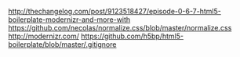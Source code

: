 http://thechangelog.com/post/9123518427/episode-0-6-7-html5-boilerplate-modernizr-and-more-with
https://github.com/necolas/normalize.css/blob/master/normalize.css
http://modernizr.com/
https://github.com/h5bp/html5-boilerplate/blob/master/.gitignore
